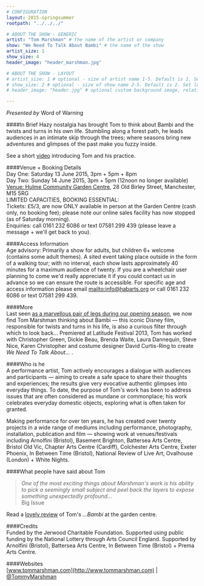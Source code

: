 ```yaml
---
# CONFIGURATION
layout: 2015-springsummer
rootpath: "../../../"

# ABOUT THE SHOW - GENERIC
artist: "Tom Marshman" # the name of the artist or company
show: "We Need To Talk About Bambi" # the name of the show
artist_size: 1
show_size: 4
header_image: "header_marshman.jpg"

# ABOUT THE SHOW - LAYOUT
# artist_size: 1 # optional - size of artist name 1-5. Default is 1. Set longer names to lower values
# show_size: 2 # optional - size of show name 2-5. Default is 2. Set longer names to lower values
# header_image: "header.jpg" # optional custom background image, relative to current page

---
```

*Presented by* Word of Warning        
        
####In Brief
Hazy nostalgia has brought Tom to think about Bambi and the twists and turns in his own life. Stumbling along a forest path, he leads audiences in an intimate skip through the trees; where seasons bring new adventures and glimpses of the past make you fuzzy inside.       
        
See a short [video](http://vimeo.com/35815281) introducing Tom and his practice.          
         
####Venue + Booking Details        
Day One: Saturday 13 June 2015, 3pm + 5pm + 8pm        
Day Two: Sunday 14 June 2015, 3pm + 5pm (12noon no longer available)        
[Venue: Hulme Community Garden Centre](http://www.hulmegardencentre.org.uk/contact), 28 Old Birley Street, Manchester, M15 5RG        
LIMITED CAPACITIES, BOOKING ESSENTIAL:        
Tickets: £5/3, are now ONLY available in person at the Garden Centre (cash only, no booking fee); please note our online sales facility has now stopped (as of Saturday morning).        
Enquiries: call 0161 232 6086 or text 07581 299 439 (please leave a message + we'll get back to you).          
        
####Access Information         
Age advisory: Primarily a show for adults, but children 6+ welcome (contains some adult themes). A sited event taking place outside in the form of a walking tour; with no interval, each show lasts approximately 40 minutes for a maximum audience of twenty. If you are a wheelchair user planning to come we'd really appreciate it if you could contact us in advance so we can ensure the route is accessible. For specific age and access information please email <mailto:info@habarts.org> or call 0161 232 6086 or text 07581 299 439.     
         
####More         
Last seen [as a marvellous pair of legs during our opening season](/archive/2012-springsummer/marshman), we now find Tom Marshman thinking about Bambi — this iconic Disney film, responsible for twists and turns in his life, is also a curious filter through which to look back… Premiered at Latitude Festival 2013, Tom has worked with Christopher Green, Dickie Beau, Brenda Waite, Laura Dannequin, Steve Nice, Karen Christopher and costume designer David Curtis-Ring to create *We Need To Talk About…* .        
        
####Who is he       
A performance artist, Tom actively encourages a dialogue with audiences and participants — aiming to create a 
safe space to share their thoughts and experiences; the results give very evocative authentic glimpses into everyday things. To date, the purpose of Tom's work has been to address issues that are often considered as mundane or commonplace; his work celebrates everyday domestic objects, exploring what is often taken for granted.       
         
Making performance for over ten years, he has created over twenty projects in a wide range of mediums including performance, photography, installation, publication and film — showing work at venues/festivals including Arnolfini (Bristol), Basement Brighton, Battersea Arts Centre, Bristol Old Vic, Chapter Arts Centre (Cardiff), Colchester Arts Centre, Exeter Phoenix, In Between Time (Bristol), National Review of Live Art, Ovalhouse (London) + White Nights.          
          
####What people have said about Tom         
>*One of the most exciting things about Marshman's work is his ability to pick a seemingly small subject and peel back the layers to expose something unexpectedly profound…*<br>Big Issue          
        
Read a [lovely review](http://quietmandave.co.uk/2015/06/bambi-in-hulme) of Tom's *…Bambi* at the garden centre.          
         
####Credits         
Funded by the Jerwood Charitable Foundation. Supported using public funding by the National Lottery through Arts Council England. Supported by Arnolfini (Bristol), Battersea Arts Centre, In Between Time (Bristol) + Prema Arts Centre.        
        
####Websites        
[www.tommarshman.com](http://www.tommarshman.com) | [@TommyMarshman](http://twitter.com/TommyMarshman)
